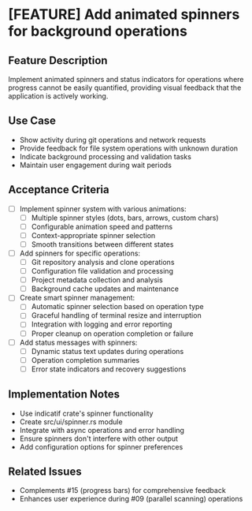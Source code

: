 # [FEATURE] Add animated spinners for background operations

## Feature Description
Implement animated spinners and status indicators for operations where progress cannot be easily quantified, providing visual feedback that the application is actively working.

## Use Case
- Show activity during git operations and network requests
- Provide feedback for file system operations with unknown duration
- Indicate background processing and validation tasks
- Maintain user engagement during wait periods

## Acceptance Criteria
- [ ] Implement spinner system with various animations:
  - [ ] Multiple spinner styles (dots, bars, arrows, custom chars)
  - [ ] Configurable animation speed and patterns
  - [ ] Context-appropriate spinner selection
  - [ ] Smooth transitions between different states
- [ ] Add spinners for specific operations:
  - [ ] Git repository analysis and clone operations
  - [ ] Configuration file validation and processing
  - [ ] Project metadata collection and analysis
  - [ ] Background cache updates and maintenance
- [ ] Create smart spinner management:
  - [ ] Automatic spinner selection based on operation type
  - [ ] Graceful handling of terminal resize and interruption
  - [ ] Integration with logging and error reporting
  - [ ] Proper cleanup on operation completion or failure
- [ ] Add status messages with spinners:
  - [ ] Dynamic status text updates during operations
  - [ ] Operation completion summaries
  - [ ] Error state indicators and recovery suggestions

## Implementation Notes
- Use indicatif crate's spinner functionality
- Create src/ui/spinner.rs module
- Integrate with async operations and error handling
- Ensure spinners don't interfere with other output
- Add configuration options for spinner preferences

## Related Issues
- Complements #15 (progress bars) for comprehensive feedback
- Enhances user experience during #09 (parallel scanning) operations